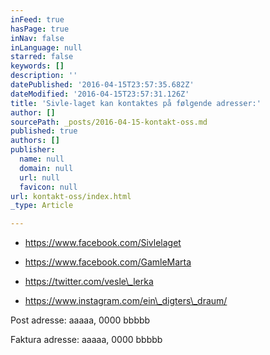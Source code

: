 ```yaml
---
inFeed: true
hasPage: true
inNav: false
inLanguage: null
starred: false
keywords: []
description: ''
datePublished: '2016-04-15T23:57:35.682Z'
dateModified: '2016-04-15T23:57:31.126Z'
title: 'Sivle-laget kan kontaktes på følgende adresser:'
author: []
sourcePath: _posts/2016-04-15-kontakt-oss.md
published: true
authors: []
publisher:
  name: null
  domain: null
  url: null
  favicon: null
url: kontakt-oss/index.html
_type: Article

---
```

* https://www.facebook.com/Sivlelaget

* https://www.facebook.com/GamleMarta

* https://twitter.com/vesle\_lerka

* https://www.instagram.com/ein\_digters\_draum/

Post adresse:       aaaaa, 0000 bbbbb

Faktura adresse:  aaaaa, 0000 bbbbb